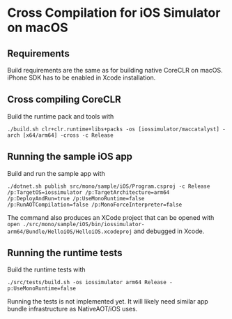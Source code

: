 # Cross Compilation for iOS Simulator on macOS

## Requirements

Build requirements are the same as for building native CoreCLR on macOS. iPhone SDK has to be enabled in Xcode installation.

## Cross compiling CoreCLR

Build the runtime pack and tools with

```
./build.sh clr+clr.runtime+libs+packs -os [iossimulator/maccatalyst] -arch [x64/arm64] -cross -c Release
```

## Running the sample iOS app

Build and run the sample app with

```
./dotnet.sh publish src/mono/sample/iOS/Program.csproj -c Release /p:TargetOS=iossimulator /p:TargetArchitecture=arm64 /p:DeployAndRun=true /p:UseMonoRuntime=false /p:RunAOTCompilation=false /p:MonoForceInterpreter=false
```

The command also produces an XCode project that can be opened with `open ./src/mono/sample/iOS/bin/iossimulator-arm64/Bundle/HelloiOS/HelloiOS.xcodeproj` and debugged in Xcode.

## Running the runtime tests

Build the runtime tests with

```
./src/tests/build.sh -os iossimulator arm64 Release -p:UseMonoRuntime=false
```

Running the tests is not implemented yet. It will likely need similar app bundle infrastructure as NativeAOT/iOS uses.